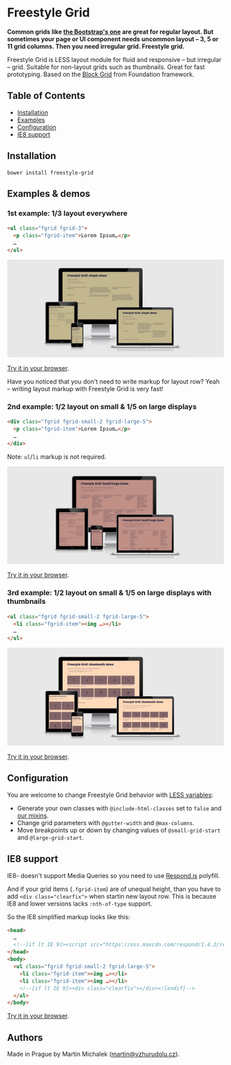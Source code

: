 # Freestyle Grid

**Common grids like [the Bootstrap's one](http://getbootstrap.com/css/#grid) are great for regular layout. But sometimes your page or UI component needs uncommon layout – 3, 5 or 11
grid columns. Then you need irregular grid. Freestyle grid.**

Freestyle Grid is LESS layout module for fluid and responsive – but irregular – grid. Suitable for non-layout grids such as thumbnails. Great for fast prototyping. Based on the [Block Grid](http://foundation.zurb.com/docs/components/block_grid.html) from Foundation framework.


## Table of Contents

* [Installation](#installation)
* [Examples](#examples)
* [Configuration](#configuration)
* [IE8 support](#ie8-old-browsers-support)


## Installation

```shell
bower install freestyle-grid
```


## Examples &amp; demos


### 1st example: 1/3 layout everywhere

```html
<ul class="fgrid fgrid-3">
  <p class="fgrid-item">Lorem Ipsum…</p>
  …
</ul>
```
![Simple demo](demo/assets/fgrid-simple.jpg?raw=true)

[Try it in your browser](http://www.vzhurudolu.cz/data/projects/freestyle-grid/demo/simple.html).

Have you noticed that you don't need to write markup for layout row? Yeah – writing layout markup
with Freestyle Grid is very fast!

### 2nd example: 1/2 layout on small &amp; 1/5 on large displays

```html
<div class="fgrid fgrid-small-2 fgrid-large-5">
  <p class="fgrid-item">Lorem Ipsum…</p>
  …
</div>
```

Note: `ul`/`li` markup is not required.

![Small/Large demo](demo/assets/fgrid-small-large.jpg?raw=true)

[Try it in your browser](http://www.vzhurudolu.cz/data/projects/freestyle-grid/demo/small-large.html).


### 3rd example: 1/2 layout on small &amp; 1/5 on large displays with thumbnails

```html
<ul class="fgrid fgrid-small-2 fgrid-large-5">
  <li class="fgrid-item"><img …></li>
  …
</ul>
```

![Thumbnails demo](demo/assets/fgrid-thumbnails.jpg?raw=true)

[Try it in your browser](http://www.vzhurudolu.cz/data/projects/freestyle-grid/demo/thumbnails.html).


## Configuration

You are welcome to change Freestyle Grid behavior with [LESS variables](less/freestyle-grid.less#L12):

* Generate your own classes with `@include-html-classes` set to `false` and [our mixins](less/freestyle-grid.less#L55).
* Change grid parameters with `@gutter-width` and `@max-columns`.
* Move breakpoints up or down by changing values of `@small-grid-start` and `@large-grid-start`.


## IE8 support

IE8- doesn't support Media Queries so you need to use [Respond.js](https://github.com/scottjehl/Respond) polyfill.

And if your grid items (`.fgrid-item`) are of unequal height, than you have to add `<div class="clearfix">` when startin new layout row. This is because IE8 and lower versions lacks `:nth-of-type` support.

So the IE8 simplified markup looks like this:

```html
<head>
  …
  <!--[if lt IE 9]><script src="https://oss.maxcdn.com/respond/1.4.2/respond.min.js"></script><![endif]-->
</head>
<body>
  <ul class="fgrid fgrid-small-2 fgrid-large-5">
    <li class="fgrid-item"><img …></li>
    <li class="fgrid-item"><img …></li>
    <!--[if lt IE 9]><div class="clearfix"></div><![endif]-->
  </ul>
</body>
```

[Try it in your browser](http://www.vzhurudolu.cz/data/projects/freestyle-grid/demo/thumbnails-ie8.html).


## Authors

Made in Prague by Martin Michalek (martin@vzhurudolu.cz).
